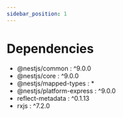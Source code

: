 ```yaml
---
sidebar_position: 1
---
```


# Dependencies
- @nestjs/common : ^9.0.0
- @nestjs/core : ^9.0.0
- @nestjs/mapped-types : *
- @nestjs/platform-express : ^9.0.0
- reflect-metadata : ^0.1.13
- rxjs : ^7.2.0